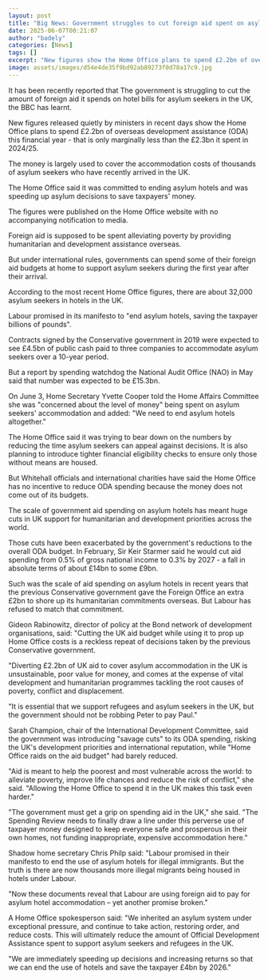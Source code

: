 ```yaml
---
layout: post
title: "Big News: Government struggles to cut foreign aid spent on asylum hotels"
date: 2025-06-07T00:21:07
author: "badely"
categories: [News]
tags: []
excerpt: "New figures show the Home Office plans to spend £2.2bn of overseas development assistance for 2025/26 - only marginally down on last year."
image: assets/images/d54e4de35f9bd92ab89273f0d78a17c9.jpg
---
```


It has been recently reported that The government is struggling to cut the amount of foreign aid it spends on hotel bills for asylum seekers in the UK, the BBC has learnt.

New figures released quietly by ministers in recent days show the Home Office plans to spend £2.2bn of overseas development assistance (ODA) this financial year - that is only marginally less than the £2.3bn it spent in 2024/25.

The money is largely used to cover the accommodation costs of thousands of asylum seekers who have recently arrived in the UK.

The Home Office said it was committed to ending asylum hotels and was speeding up asylum decisions to save taxpayers' money.

The figures were published on the Home Office website with no accompanying notification to media.

Foreign aid is supposed to be spent alleviating poverty by providing humanitarian and development assistance overseas.

But under international rules, governments can spend some of their foreign aid budgets at home to support asylum seekers during the first year after their arrival.

According to the most recent Home Office figures, there are about 32,000 asylum seekers in hotels in the UK.

Labour promised in its manifesto to "end asylum hotels, saving the taxpayer billions of pounds". 

Contracts signed by the Conservative government in 2019 were expected to see £4.5bn of public cash paid to three companies to accommodate asylum seekers over a 10-year period.

But a report by spending watchdog the National Audit Office (NAO) in May said that number was expected to be £15.3bn.

On June 3, Home Secretary Yvette Cooper told the Home Affairs Committee she was "concerned about the level of money" being spent on asylum seekers' accommodation and added: "We need to end asylum hotels altogether."

The Home Office said it was trying to bear down on the numbers by reducing the time asylum seekers can appeal against decisions. It is also planning to introduce tighter financial eligibility checks to ensure only those without means are housed.

But Whitehall officials and international charities have said the Home Office has no incentive to reduce ODA spending because the money does not come out of its budgets.

The scale of government aid spending on asylum hotels has meant huge cuts in UK support for humanitarian and development priorities across the world.

Those cuts have been exacerbated by the government's reductions to the overall ODA budget. In February, Sir Keir Starmer said he would cut aid spending from 0.5% of gross national income to 0.3% by 2027 - a fall in absolute terms of about £14bn to some £9bn.

Such was the scale of aid spending on asylum hotels in recent years that the previous Conservative government gave the Foreign Office an extra £2bn to shore up its humanitarian commitments overseas. But Labour has refused to match that commitment.

Gideon Rabinowitz, director of policy at the Bond network of development organisations, said:  "Cutting the UK aid budget while using it to prop up Home Office costs is a reckless repeat of decisions taken by the previous Conservative government. 

"Diverting £2.2bn of UK aid to cover asylum accommodation in the UK is unsustainable, poor value for money, and comes at the expense of vital development and humanitarian programmes tackling the root causes of poverty, conflict and displacement. 

"It is essential that we support refugees and asylum seekers in the UK, but the government should not be robbing Peter to pay Paul."

Sarah Champion, chair of the International Development Committee, said the government was introducing "savage cuts" to its ODA spending, risking the UK's development priorities and international reputation, while "Home Office raids on the aid budget" had barely reduced.

"Aid is meant to help the poorest and most vulnerable across the world: to alleviate poverty, improve life chances and reduce the risk of conflict," she said. "Allowing the Home Office to spend it in the UK makes this task even harder."

"The government must get a grip on spending aid in the UK," she said. "The Spending Review needs to finally draw a line under this perverse use of taxpayer money designed to keep everyone safe and prosperous in their own homes, not funding inappropriate, expensive accommodation here."

Shadow home secretary Chris Philp said: "Labour promised in their manifesto to end the use of asylum hotels for illegal immigrants. But the truth is there are now thousands more illegal migrants being housed in hotels under Labour. 

"Now these documents reveal that Labour are using foreign aid to pay for asylum hotel accommodation – yet another promise broken."

A Home Office spokesperson said: "We inherited an asylum system under exceptional pressure, and continue to take action, restoring order, and reduce costs. This will ultimately reduce the amount of Official Development Assistance spent to support asylum seekers and refugees in the UK.

"We are immediately speeding up decisions and increasing returns so that we can end the use of hotels and save the taxpayer £4bn by 2026."

